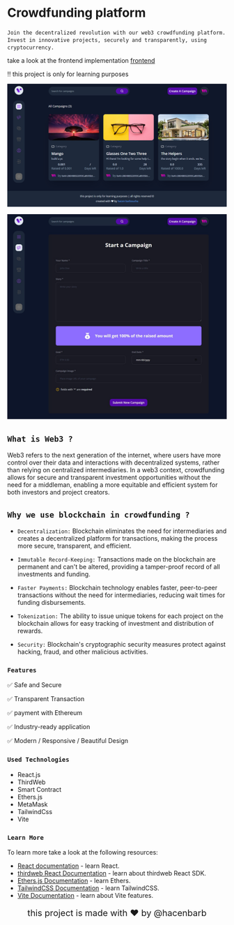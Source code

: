 # Crowdfunding platform

`Join the decentralized revolution with our web3 crowdfunding platform. Invest in innovative projects, securely and transparently, using cryptocurrency.`

take a look at the frontend implementation [frontend](https://github.com/hacenbarb/crowdfunding-web3)

‼ this project is only for learning purposes

![img](images_for_preview/1.jpg)

![img](images_for_preview/2.jpg)

## `What is Web3 ?`

Web3 refers to the next generation of the internet, where users have more control over their data and interactions with decentralized systems, rather than relying on centralized intermediaries. In a web3 context, crowdfunding allows for secure and transparent investment opportunities without the need for a middleman, enabling a more equitable and efficient system for both investors and project creators.

## `Why we use blockchain in crowdfunding ?`

* `Decentralization:` Blockchain eliminates the need for intermediaries and creates a decentralized platform for transactions, making the process more secure, transparent, and efficient.

* `Immutable Record-Keeping:` Transactions made on the blockchain are permanent and can't be altered, providing a tamper-proof record of all investments and funding.

* `Faster Payments:` Blockchain technology enables faster, peer-to-peer transactions without the need for intermediaries, reducing wait times for funding disbursements.

* `Tokenization:` The ability to issue unique tokens for each project on the blockchain allows for easy tracking of investment and distribution of rewards.

* `Security:` Blockchain's cryptographic security measures protect against hacking, fraud, and other malicious activities.

### `Features` 
  
  ✅ Safe and Secure

  ✅ Transparent Transaction

  ✅ payment with Ethereum

  ✅ Industry-ready application

  ✅ Modern / Responsive / Beautiful  Design


### `Used Technologies`

* React.js
* ThirdWeb
* Smart Contract
* Ethers.js
* MetaMask
* TailwindCss
* Vite

### `Learn More`

To learn more take a look at the following resources:

- [React documentation](https://reactjs.org/) - learn React.
- [thirdweb React Documentation](https://docs.thirdweb.com/react) - learn about thirdweb React SDK.
- [Ethers.js Documentation](https://docs.ethers.org/v5/) - learn Ethers.
- [TailwindCSS Documentation](https://tailwindcss.com/) - learn TailwindCSS.
- [Vite Documentation](https://vitejs.dev/guide/) - learn about Vite features.

<p style="text-align: center;font-size:1.25rem">this project is made with ♥ by <a href="https://github.com/hacenbarb" target="_blank" style="color:light-blue;text-decoration:none">@hacenbarb</a></p>
